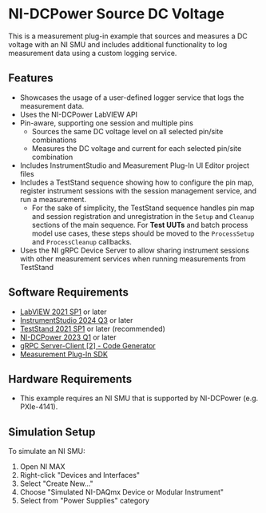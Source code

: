 # NI-DCPower Source DC Voltage

This is a measurement plug-in example that sources and measures a DC voltage with an NI SMU and
includes additional functionality to log measurement data using a custom logging service.

## Features

- Showcases the usage of a user-defined logger service that logs the measurement data.
- Uses the NI-DCPower LabVIEW API
- Pin-aware, supporting one session and multiple pins
  - Sources the same DC voltage level on all selected pin/site combinations
  - Measures the DC voltage and current for each selected pin/site combination
- Includes InstrumentStudio and Measurement Plug-In UI Editor project files
- Includes a TestStand sequence showing how to configure the pin map, register
  instrument sessions with the session management service, and run a measurement.
  - For the sake of simplicity, the TestStand sequence handles pin map and session registration and
    unregistration in the `Setup` and `Cleanup` sections of the main sequence. For **Test UUTs** and
    batch process model use cases, these steps should be moved to the `ProcessSetup` and
    `ProcessCleanup` callbacks.
- Uses the NI gRPC Device Server to allow sharing instrument sessions with other
  measurement services when running measurements from TestStand

## Software Requirements

- [LabVIEW 2021 SP1](https://www.ni.com/en/support/downloads/software-products/download.labview.html#443865) or later
- [InstrumentStudio 2024 Q3](https://www.ni.com/en/support/downloads/software-products/download.instrumentstudio.html#544066) or later
- [TestStand 2021 SP1](https://www.ni.com/en/support/downloads/software-products/download.teststand.html#445937) or later (recommended)
- [NI-DCPower 2023 Q1](https://www.ni.com/en/support/downloads/drivers/download.ni-dcpower.html#477835) or later
- [gRPC Server-Client [2] - Code Generator](https://github.com/ni/grpc-labview/releases/download/v1.2.6.1/grpc-labview.zip)
- [Measurement Plug-In SDK](https://github.com/ni/measurement-plugin-labview/releases/tag/v3.1.0.5)

## Hardware Requirements

- This example requires an NI SMU that is supported by NI-DCPower (e.g. PXIe-4141).

## Simulation Setup

To simulate an NI SMU:

1. Open NI MAX
2. Right-click "Devices and Interfaces"
3. Select "Create New..."
4. Choose "Simulated NI-DAQmx Device or Modular Instrument"
5. Select from "Power Supplies" category
